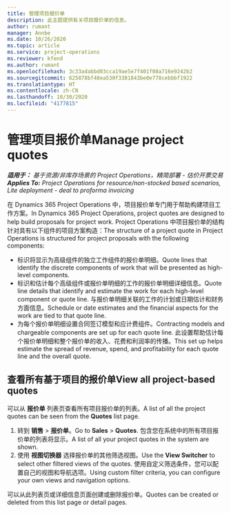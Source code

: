 ```yaml
---
title: 管理项目报价单
description: 此主题提供有关项目报价单的信息。
author: rumant
manager: Annbe
ms.date: 10/26/2020
ms.topic: article
ms.service: project-operations
ms.reviewer: kfend
ms.author: rumant
ms.openlocfilehash: 3c33adabbd03cca19ae5e7f401f08a716e9242b2
ms.sourcegitcommit: 625878bf48ea530f3381843be0e778cebbbf1922
ms.translationtype: HT
ms.contentlocale: zh-CN
ms.lasthandoff: 10/30/2020
ms.locfileid: "4177815"
---
```

# <a name="manage-project-quotes"></a><span data-ttu-id="0c171-103">管理项目报价单</span><span class="sxs-lookup"><span data-stu-id="0c171-103">Manage project quotes</span></span>

<span data-ttu-id="0c171-104">_**适用于：** 基于资源/非库存场景的 Project Operations，精简部署 - 估价开票交易_</span><span class="sxs-lookup"><span data-stu-id="0c171-104">_**Applies To:** Project Operations for resource/non-stocked based scenarios, Lite deployment - deal to proforma invoicing_</span></span>

<span data-ttu-id="0c171-105">在 Dynamics 365 Project Operations 中，项目报价单专门用于帮助构建项目工作方案。</span><span class="sxs-lookup"><span data-stu-id="0c171-105">In Dynamics 365 Project Operations, project quotes are designed to help build proposals for project work.</span></span> <span data-ttu-id="0c171-106">Project Operations 中项目报价单的结构针对具有以下组件的项目方案构造：</span><span class="sxs-lookup"><span data-stu-id="0c171-106">The structure of a project quote in Project Operations is structured for project proposals with the following components:</span></span>

  - <span data-ttu-id="0c171-107">标识将显示为高级组件的独立工作组件的报价单明细。</span><span class="sxs-lookup"><span data-stu-id="0c171-107">Quote lines that identify the discrete components of work that will be presented as high-level components.</span></span>
  - <span data-ttu-id="0c171-108">标识和估计每个高级组件或报价单明细的工作的报价单明细详细信息。</span><span class="sxs-lookup"><span data-stu-id="0c171-108">Quote line details that identify and estimate the work for each high-level component or quote line.</span></span> <span data-ttu-id="0c171-109">与报价单明细关联的工作的计划或日期估计和财务方面信息。</span><span class="sxs-lookup"><span data-stu-id="0c171-109">Schedule or date estimates and the financial aspects for the work are tied to that quote line.</span></span>
  - <span data-ttu-id="0c171-110">为每个报价单明细设置合同签订模型和应计费组件。</span><span class="sxs-lookup"><span data-stu-id="0c171-110">Contracting models and chargeable components are set up for each quote line.</span></span> <span data-ttu-id="0c171-111">此设置帮助估计每个报价单明细和整个报价单的收入、花费和利润率的传播。</span><span class="sxs-lookup"><span data-stu-id="0c171-111">This set up helps estimate the spread of revenue, spend, and profitability for each quote line and the overall quote.</span></span>

## <a name="view-all-project-based-quotes"></a><span data-ttu-id="0c171-112">查看所有基于项目的报价单</span><span class="sxs-lookup"><span data-stu-id="0c171-112">View all project-based quotes</span></span>

<span data-ttu-id="0c171-113">可以从 **报价单** 列表页查看所有项目报价单的列表。</span><span class="sxs-lookup"><span data-stu-id="0c171-113">A list of all the project quotes can be seen from the **Quotes** list page.</span></span> 

1. <span data-ttu-id="0c171-114">转到 **销售** > **报价单**。</span><span class="sxs-lookup"><span data-stu-id="0c171-114">Go to **Sales** > **Quotes**.</span></span> <span data-ttu-id="0c171-115">包含您在系统中的所有项目报价单的列表将显示。</span><span class="sxs-lookup"><span data-stu-id="0c171-115">A list of all your project quotes in the system are shown.</span></span> 
2. <span data-ttu-id="0c171-116">使用 **视图切换器** 选择报价单的其他筛选视图。</span><span class="sxs-lookup"><span data-stu-id="0c171-116">Use the **View Switcher** to select other filtered views of the quotes.</span></span> <span data-ttu-id="0c171-117">使用自定义筛选条件，您可以配置自己的视图和导航选项。</span><span class="sxs-lookup"><span data-stu-id="0c171-117">Using custom filter criteria, you can configure your own views and navigation options.</span></span>

<span data-ttu-id="0c171-118">可以从此列表页或详细信息页面创建或删除报价单。</span><span class="sxs-lookup"><span data-stu-id="0c171-118">Quotes can be created or deleted from this list page or detail pages.</span></span>

